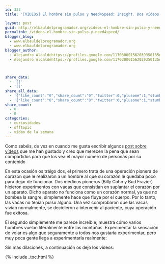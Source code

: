 ```yaml
---
id: 333
title: '[VÍDEOS] El hombre sin pulso y Need4Speed: Insight. Dos vídeos que merece la pena ver'

layout: post
guid: http://elbauldelprogramador.org/videos-el-hombre-sin-pulso-y-need4speed-insight-dos-videos-que-merece-la-pena-ver/
permalink: /videos-el-hombre-sin-pulso-y-need4speed/
blogger_blog:
  - www.elbauldelprogramador.org
  - www.elbauldelprogramador.org
blogger_author:
  - Alejandro Alcaldehttps://profiles.google.com/117030001562039350135noreply@blogger.com
  - Alejandro Alcaldehttps://profiles.google.com/117030001562039350135noreply@blogger.com

  
  
share_data:
  - '[]'
  - '[]'
share_all_data:
  - '{"like_count":"0","share_count":"0","twitter":0,"plusone":1,"stumble":0,"pinit":0,"count":1,"time":1333551732}'
  - '{"like_count":"0","share_count":"0","twitter":0,"plusone":1,"stumble":0,"pinit":0,"count":1,"time":1333551732}'
share_count:
  - 0
  - 0
categories:
  - curiosidades
  - offtopic
  - vídeo de la semana
---
```

Como sabéis, de vez en cuando me gusta escribir algunos [post sobre vídeos][1] que me han gustado y creo que merecen la pena que sean compartidos para que los vea el mayor número de personas por su contenido

En esta ocasión os tráigo dos, el primero trata de una operación pionera de corazón que le realizaron a un hombre al que su corazón le quedaba poco para dejar de funcionar. Dos médicos pioneros (Billy Cohn y Bud Frazier) hicieron experimentos con vacas que consistían en suplantar el corazón por un aparato. Dicho aparato no funciona como un corazón normal, ya que no bombea la sangre, simplemente hace que fluya por el cuerpo. Por lo tanto, las vacas no tenían pulso alguno. Una vez comprobaron que las vacas vivían normalmente, se decidieron a intervenir al paciente, cuya operación fue exitosa.

El segundo simplemente me parece increíble, muestra cómo varios hombres vuelan literalmente entre las montañas. Experimentar la sensación de volar es algo que seguramente a todos nos gustaría experimentar, pero muy poca gente llega a experimentarla realmente:

Sin más dilaciones, a continuación os dejo los vídeos:

  
<!--more-->







 [1]: /label/v%C3%ADdeos

{% include _toc.html %}
